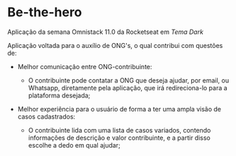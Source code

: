 # Be-the-hero

Aplicação da semana Omnistack 11.0 da Rocketseat em _Tema Dark_ 

Aplicação voltada para o auxílio de ONG's, o qual contribui com 
questões de:

- Melhor comunicação entre ONG-contribuinte:

  - O contribuinte pode contatar a ONG que deseja ajudar, por email, ou Whatsapp, diretamente pela aplicação, que irá redireciona-lo para a plataforma desejada;

- Melhor experiência para o usuário de forma a ter uma ampla visão de casos cadastrados:

  - O contribuinte lida com uma lista de casos variados, contendo informações de descrição e valor contribuinte, e a partir disso escolhe a dedo em qual ajudar;
